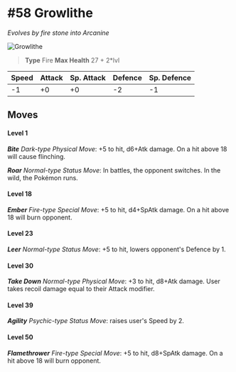 # #58 Growlithe
*Evolves by fire stone into Arcanine*

![Growlithe](https://img.pokemondb.net/sprites/home/normal/1x/growlithe.png)

> **Type** Fire
> **Max Health** 27 + 2\*lvl

| Speed | Attack | Sp. Attack | Defence | Sp. Defence |
| ----- | ------ | ---------- | ------- | ----------- |
| -1 | +0 | +0 | -2 | -1 |

## Moves
#### Level 1

***Bite** Dark-type Physical Move*: +5 to hit, d6+Atk damage. On a hit above 18 will cause flinching.

***Roar** Normal-type Status Move*: In battles, the opponent switches. In the wild, the Pokémon runs.
#### Level 18

***Ember** Fire-type Special Move*: +5 to hit, d4+SpAtk damage. On a hit above 18 will burn opponent.
#### Level 23

***Leer** Normal-type Status Move*: +5 to hit, lowers opponent's Defence by 1.
#### Level 30

***Take Down** Normal-type Physical Move*: +3 to hit, d8+Atk damage. User takes recoil damage equal to their Attack modifier.
#### Level 39

***Agility** Psychic-type Status Move*: raises user's Speed by 2.
#### Level 50

***Flamethrower** Fire-type Special Move*: +5 to hit, d8+SpAtk damage. On a hit above 18 will burn opponent.

